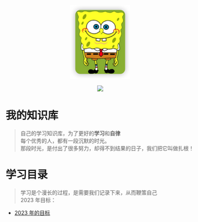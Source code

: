 <p align="center">
  <a href="https://bossbufan.com">
    <img src="img/1672730598560.png" width="160px" alt="终身学习文档，《学无止境》">
  </a>
</p>
<p align="center">
  <a href="https://blog.bossbufan.com/" target="_blank"><img src="https://img.shields.io/badge/博客-在线阅读-green.svg?style=for-the-badge"></a>
</p>

# 我的知识库

> 自己的学习知识库，为了更好的**学习**和**自律**  
> 每个优秀的人，都有一段沉默的时光。  
> 那段时光，是付出了很多努力，却得不到结果的日子，我们把它叫做扎根！

# 学习目录

> 学习是个漫长的过程，是需要我们记录下来，从而鞭策自己  
> 2023 年目标：

- [2023 年的目标](docs/idea/2023target.md)
